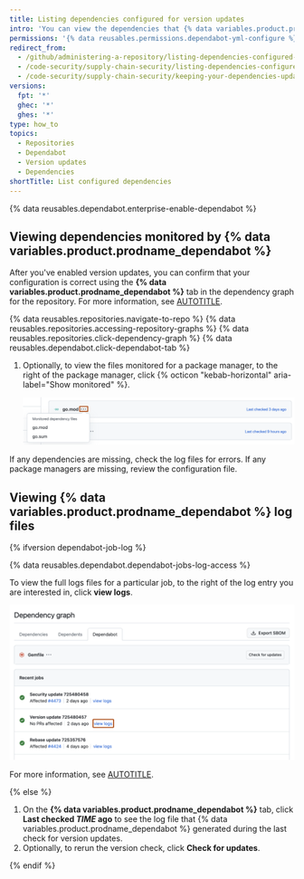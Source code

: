 ```yaml
---
title: Listing dependencies configured for version updates
intro: 'You can view the dependencies that {% data variables.product.prodname_dependabot %} monitors for updates.'
permissions: '{% data reusables.permissions.dependabot-yml-configure %}'
redirect_from:
  - /github/administering-a-repository/listing-dependencies-configured-for-version-updates
  - /code-security/supply-chain-security/listing-dependencies-configured-for-version-updates
  - /code-security/supply-chain-security/keeping-your-dependencies-updated-automatically/listing-dependencies-configured-for-version-updates
versions:
  fpt: '*'
  ghec: '*'
  ghes: '*'
type: how_to
topics:
  - Repositories
  - Dependabot
  - Version updates
  - Dependencies
shortTitle: List configured dependencies
---
```


{% data reusables.dependabot.enterprise-enable-dependabot %}

## Viewing dependencies monitored by {% data variables.product.prodname_dependabot %}

After you've enabled version updates, you can confirm that your configuration is correct using the **{% data variables.product.prodname_dependabot %}** tab in the dependency graph for the repository. For more information, see [AUTOTITLE](/code-security/dependabot/dependabot-version-updates/configuring-dependabot-version-updates).

{% data reusables.repositories.navigate-to-repo %}
{% data reusables.repositories.accessing-repository-graphs %}
{% data reusables.repositories.click-dependency-graph %}
{% data reusables.dependabot.click-dependabot-tab %}
1. Optionally, to view the files monitored for a package manager, to the right of the package manager, click {% octicon "kebab-horizontal" aria-label="Show monitored" %}.

   ![Screenshot of the {% data variables.product.prodname_dependabot %} tab under "Insights". A dropdown menu, labeled with a kebab icon, is highlighted with an orange outline.](/assets/images/help/dependabot/monitored-dependency-files.png)

If any dependencies are missing, check the log files for errors. If any package managers are missing, review the configuration file.

## Viewing {% data variables.product.prodname_dependabot %} log files

{% ifversion dependabot-job-log %}

{% data reusables.dependabot.dependabot-jobs-log-access %}

To view the full logs files for a particular job, to the right of the log entry you are interested in, click **view logs**.

![Screenshot of a Dependabot job log entry for the Gemfile package manager. A button, called "View logs", is highlighted in a dark orange outline.](/assets/images/help/dependabot/dependabot-job-logs.png)

For more information, see [AUTOTITLE](/code-security/dependabot/working-with-dependabot/viewing-dependabot-job-logs).

{% else %}

1. On the **{% data variables.product.prodname_dependabot %}** tab, click **Last checked _TIME_ ago** to see the log file that {% data variables.product.prodname_dependabot %} generated during the last check for version updates.
1. Optionally, to rerun the version check, click **Check for updates**.

{% endif %}
